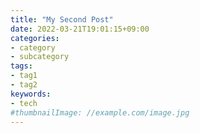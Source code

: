 ```yaml
---
title: "My Second Post"
date: 2022-03-21T19:01:15+09:00
categories:
- category
- subcategory
tags:
- tag1
- tag2
keywords:
- tech
#thumbnailImage: //example.com/image.jpg
---
```


<!--more-->
